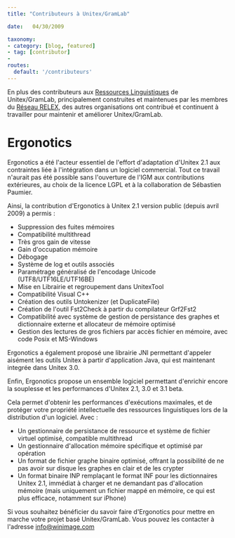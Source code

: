 ```yaml
---
title: "Contributeurs à Unitex/GramLab"

date:   04/30/2009

taxonomy:
- category: [blog, featured]
- tag: [contributor]
- 
routes:
  default: '/contributeurs'
---
```


En plus des contributeurs aux [Ressources Linguistiques](/language-resources) de Unitex/GramLab,
principalement construites et maintenues par les membres du [Réseau RELEX](/relex-network),
des autres organisations ont contribué et continuent à travailler pour maintenir et améliorer
Unitex/GramLab.

# Ergonotics

Ergonotics a été l'acteur essentiel de l'effort d'adaptation d'Unitex 2.1 aux contraintes
liée à l'intégration dans un logiciel commercial. Tout ce travail n'aurait pas été possible
sans l'ouverture de l'IGM aux contributions extérieures, au choix de la licence LGPL et
à la collaboration de Sébastien Paumier.

Ainsi, la contribution d'Ergonotics à Unitex 2.1 version public (depuis avril 2009) a permis :

- Suppression des fuites mémoires
- Compatibilité multithread
- Très gros gain de vitesse
- Gain d'occupation mémoire
- Débogage
- Système de log et outils associés
- Paramétrage généralisé de l'encodage Unicode (UTF8/UTF16LE/UTF16BE)
- Mise en Librairie et regroupement dans UnitexTool
- Compatibilité Visual C++
- Création des outils Untokenizer (et DuplicateFile)
- Création de l'outil Fst2Check à partir du compilateur Grf2Fst2
- Compatibilité avec système de gestion de persistance des graphes et dictionnaire externe et allocateur de mémoire optimisé
- Gestion des lectures de gros fichiers par accès fichier en mémoire, avec code Posix et MS-Windows

Ergonotics a également proposé une librairie JNI permettant d'appeler aisément
les outils Unitex à partir d'application Java, qui est maintenant integrée dans
Unitex 3.0.

Enfin, Ergonotics propose un ensemble logiciel permettant d'enrichir encore la
souplesse et les performances d'Unitex 2.1, 3.0 et 3.1 beta.

Cela permet d'obtenir les performances d'exécutions maximales, et de protéger
votre propriété intellectuelle des ressources linguistiques lors de la distribution
d'un logiciel. Avec :

- Un gestionnaire de persistance de ressource et système de fichier virtuel optimisé, compatible multithread
- Un gestionnaire d'allocation mémoire spécifique et optimisé par opération
- Un format de fichier graphe binaire optimisé, offrant la possibilité de ne pas avoir sur disque les graphes en clair et de les crypter
- Un format binaire INP remplaçant le format INF pour les dictionnaires Unitex 2.1, immédiat à charger et ne demandant pas d'allocation mémoire (mais uniquement un fichier mappé en mémoire, ce qui est plus efficace, notamment sur iPhone)

Si vous souhaitez bénéficier du savoir faire d'Ergonotics pour mettre en marche votre
projet basé Unitex/GramLab. Vous pouvez les contacter à l'adresse info@winimage.com 

